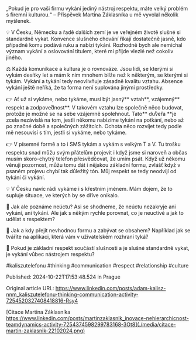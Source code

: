 „Pokud je pro vaši firmu vykání jediný nástroj respektu, máte velký problém s firemní kulturou.“ – Příspěvek Martina Záklasníka u mě vyvolal několik myšlenek.


💡 V Česku, Německu a řadě dalších zemí je ve veřejném životě slušné si standardně vykat. Konvence slušného chování říkají dostatečně jasně, kdo případně komu podává ruku a nabízí tykání. Rozhodně bych ale nemíchal význam vykání a oslovování titulem, které mi přijde vlezlé než cokoliv jiného.


⚖️ Každá komunikace a kultura je o rovnováze. Jsou lidi, se kterými si vykám desítky let a mám k nim mnohem blíže než k některým, se kterými si tykám. Vykání a tykání tedy neovlivňuje zásadně kvalitu vztahu. Absence vykání ještě neříká, že ta forma není suplována jinými prostředky.


👉 Ať už si vykáme, nebo tykáme, musí být jasný** vztah**, vzájemný** respekt **a** zodpove**̌**dnost**. V takovém vztahu lze společně něco budovat, protože je možné se na sebe vzájemně spolehnout. Tato** du**̊**ve**̌**ra **je zcela nezávislá na tom, jestli někomu nabízíme tykání na potkání, nebo až po značné době a společných zážitcích. Ochota něco rozvíjet tedy podle mě nesouvisí s tím, jestli si vykáme, nebo tykáme.


👉 V písemné formě a to i SMS tykám a vykám s velkým T a V. Tu trošku respektu snad můžu svým přátelům projevit i když jsme si naroveň a občas musím skoro-chytrý telefon přesvědčovat, že umím psát. Když už někomu věnuji pozornost, můžu tomu dát i nějakou základní formu, zvlášť když v psaném projevu chybí tak důležitý tón. Můj respekt se tedy neodvíjí od tykání či vykání.


💡 V Česku navíc rádi vykáme i s křestním jménem. Mám dojem, že to supluje situace, ve kterých by se dříve onikalo.


🤔 Jak ale poznáme neúctu? Asi se shodneme, že neúctu nezakryje ani vykání, ani tykání. Ale jak s někým rychle porovnat, co je neuctivé a jak to udělat s respektem?


🤔 Jak a kdy přejít nevhodnou formu a zabývat se obsahem? Například jak se tváříte na aplikaci, která vám v uživatelském rozhraní tyká?


🤔 Pokud je základní respekt součástí slušnosti a je slušné standardně vykat, je vykání vůbec nástrojem respektu?


#kaliszutelefonu #thinking #communication #respect #relationship #culture


Published: 2024-10-22T17:53:48.524 in Prague

Original article URL: https://www.linkedin.com/posts/adam-kalisz-nnm_kaliszutelefonu-thinking-communication-activity-7254520327408418816-Rsy4

[Citace Martina Záklasníka https://www.linkedin.com/posts/martinzaklasnik_inovace-nehierarchicnost-teamdynamics-activity-7254374598299783168-3Ot8](./media/citace-martin-zaklasnik-22102024.png)